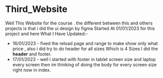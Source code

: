 # Third_Website
 Well This Website for the course . the different between this and others projects is that i did the ui design by figma
Started At 01/01/2023 for this project and here What I Have Updated:-
<br>
- 16/01/2023  - fixed the reload page and range to make show only what price , also i did try to do header for all sizes Which is 4 Sizes I did the <b>header</b> and footer.<br>
- 17/01/2023 - well i started with footer in tablet screen size and laptop every screen then im thinking of doing the body for every screen size right now in index.
